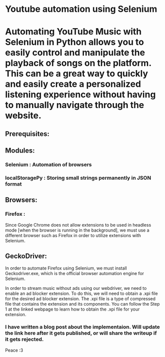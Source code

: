 # Youtube automation using Selenium

# Automating YouTube Music with Selenium in Python allows you to easily control and manipulate the playback of songs on the platform. This can be a great way to quickly and easily create a personalized listening experience without having to manually navigate through the website.

## Prerequisites:

## Modules:

 ### Selenium : Automation of browsers
 ### localStoragePy : Storing small strings permanently in JSON format

## Browsers:

### Firefox :
Since Google Chrome does not allow extensions to be used in headless mode [when the browser is running in the background], we must use a different browser such as Firefox in order to utilize extensions with Selenium.

## GeckoDriver:

In order to automate Firefox using Selenium, we must install Geckodriver.exe, which is the official browser automation engine for Selenium.

In order to stream music without ads using our webdriver, we need to enable an ad blocker extension. To do this, we will need to obtain a .xpi file for the desired ad blocker extension. The .xpi file is a type of compressed file that contains the extension and its components. You can follow the Step 1 at the linked webpage to learn how to obtain the .xpi file for your extension.


### I have written a blog post about the implementaion. Will update the link here after it gets published, or will share the writeup if it gets rejected.

Peace :3
